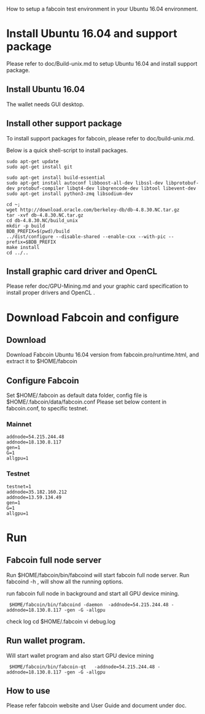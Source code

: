 
How to setup a fabcoin test environment in your Ubuntu 16.04 environment.


#  Install Ubuntu 16.04  and  support package
Please refer to doc/Build-unix.md to setup Ubuntu 16.04 and install support package.

## Install Ubuntu 16.04 
The wallet needs GUI desktop.

## Install other support package
To install support packages for fabcoin, please refer to doc/build-unix.md.

Below is a quick shell-script to install packages.

    sudo apt-get update
    sudo apt-get install git

    sudo apt-get install build-essential 
    sudo apt-get install autoconf libboost-all-dev libssl-dev libprotobuf-dev protobuf-compiler libqt4-dev libqrencode-dev libtool libevent-dev 
    sudo apt-get install python3-zmq libsodium-dev

    cd ~;
    wget http://download.oracle.com/berkeley-db/db-4.8.30.NC.tar.gz
    tar -xvf db-4.8.30.NC.tar.gz
    cd db-4.8.30.NC/build_unix
    mkdir -p build 
    BDB_PREFIX=$(pwd)/build
    ../dist/configure --disable-shared --enable-cxx --with-pic --prefix=$BDB_PREFIX
    make install
    cd ../..

## Install graphic card driver and OpenCL
Please refer doc/GPU-Mining.md and your graphic card specification to install proper drivers and OpenCL .


# Download Fabcoin and configure
    
## Download
Download Fabcoin Ubuntu 16.04 version from  fabcoin.pro/runtime.html, and extract it to $HOME/fabcoin 

## Configure Fabcoin

Set $HOME/.fabcoin as default data folder, config file is $HOME/.fabcoin/data/fabcoin.conf 
Please set below content in fabcoin.conf, to specific testnet.

### Mainnet
    addnode=54.215.244.48
    addnode=18.130.8.117
    gen=1
    G=1
    allgpu=1
    
### Testnet
    testnet=1
    addnode=35.182.160.212
    addnode=13.59.134.49
    gen=1
    G=1
    allgpu=1

# Run 

## Fabcoin full node server 
Run $HOME/fabcoin/bin/fabcoind will start fabcoin full node server. 
Run fabcoind -h , will show all the running options.

run fabcoin full node in background and start all GPU device mining.

     $HOME/fabcoin/bin/fabcoind -daemon  -addnode=54.215.244.48 -addnode=18.130.8.117 -gen -G -allgpu

check log
    cd $HOME/.fabcoin
    vi debug.log

## Run wallet program. 

Will start wallet program and also start GPU device mining

     $HOME/fabcoin/bin/fabcoin-qt   -addnode=54.215.244.48 -addnode=18.130.8.117 -gen -G -allgpu
    
## How to use  

Please refer fabcoin website and User Guide and document under doc.
